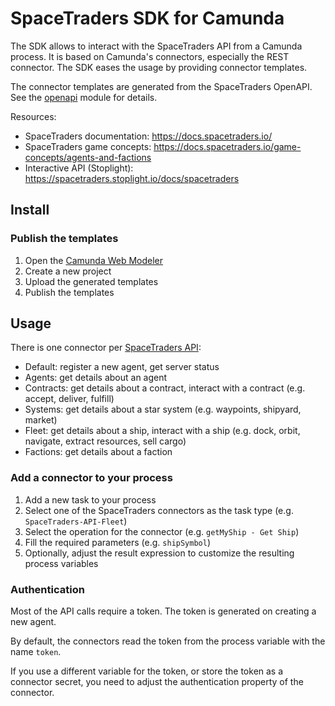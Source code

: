# SpaceTraders SDK for Camunda

The SDK allows to interact with the SpaceTraders API from a Camunda process. It is based on Camunda's connectors,
especially the REST connector. The SDK eases the usage by providing connector templates.

The connector templates are generated from the SpaceTraders OpenAPI. See the [openapi](/openapi) module for details.

Resources:

- SpaceTraders documentation: https://docs.spacetraders.io/
- SpaceTraders game concepts: https://docs.spacetraders.io/game-concepts/agents-and-factions
- Interactive API (Stoplight): https://spacetraders.stoplight.io/docs/spacetraders

## Install

### Publish the templates

1. Open the [Camunda Web Modeler](https://modeler.cloud.camunda.io/)
2. Create a new project
3. Upload the generated templates
4. Publish the templates

## Usage

There is one connector per [SpaceTraders API](https://spacetraders.stoplight.io/docs/spacetraders/11f2735b75b02-space-traders-api):

- Default: register a new agent, get server status
- Agents: get details about an agent
- Contracts: get details about a contract, interact with a contract (e.g. accept, deliver, fulfill)
- Systems: get details about a star system (e.g. waypoints, shipyard, market)
- Fleet: get details about a ship, interact with a ship (e.g. dock, orbit, navigate, extract resources, sell cargo)
- Factions: get details about a faction

### Add a connector to your process

1. Add a new task to your process
2. Select one of the SpaceTraders connectors as the task type (e.g. `SpaceTraders-API-Fleet`)
3. Select the operation for the connector (e.g. `getMyShip - Get Ship`)
4. Fill the required parameters (e.g. `shipSymbol`)
5. Optionally, adjust the result expression to customize the resulting process variables

### Authentication

Most of the API calls require a token. The token is generated on creating a new agent. 

By default, the connectors read the token from the process variable with the name `token`.  

If you use a different variable for the token, or store the token as a connector secret, you need to adjust the 
authentication property of the connector.

